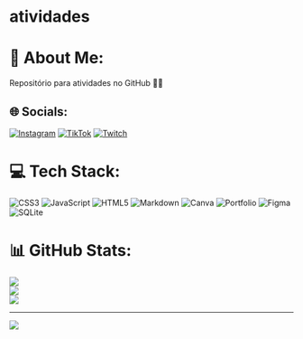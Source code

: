# atividades
# 💫 About Me:
Repositório para atividades no GitHub 📜📜 


## 🌐 Socials:
[![Instagram](https://img.shields.io/badge/Instagram-%23E4405F.svg?logo=Instagram&logoColor=white)](https://instagram.com/jvzinz1) [![TikTok](https://img.shields.io/badge/TikTok-%23000000.svg?logo=TikTok&logoColor=white)](https://tiktok.com/@jvzinz1) [![Twitch](https://img.shields.io/badge/Twitch-%239146FF.svg?logo=Twitch&logoColor=white)](https://twitch.tv/joazin007) 

# 💻 Tech Stack:
![CSS3](https://img.shields.io/badge/css3-%231572B6.svg?style=for-the-badge&logo=css3&logoColor=white) ![JavaScript](https://img.shields.io/badge/javascript-%23323330.svg?style=for-the-badge&logo=javascript&logoColor=%23F7DF1E) ![HTML5](https://img.shields.io/badge/html5-%23E34F26.svg?style=for-the-badge&logo=html5&logoColor=white) ![Markdown](https://img.shields.io/badge/markdown-%23000000.svg?style=for-the-badge&logo=markdown&logoColor=white) ![Canva](https://img.shields.io/badge/Canva-%2300C4CC.svg?style=for-the-badge&logo=Canva&logoColor=white) ![Portfolio](https://img.shields.io/badge/Portfolio-%23000000.svg?style=for-the-badge&logo=firefox&logoColor=#FF7139) 	![Figma](https://img.shields.io/badge/figma-%23F24E1E.svg?style=for-the-badge&logo=figma&logoColor=white) ![SQLite](https://img.shields.io/badge/sqlite-%2307405e.svg?style=for-the-badge&logo=sqlite&logoColor=white)
# 📊 GitHub Stats:
![](https://github-readme-stats.vercel.app/api?username=jvzinz1&theme=dark&hide_border=false&include_all_commits=false&count_private=false)<br/>
![](https://github-readme-streak-stats.herokuapp.com/?user=jvzinz1&theme=dark&hide_border=false)<br/>
![](https://github-readme-stats.vercel.app/api/top-langs/?username=jvzinz1&theme=dark&hide_border=false&include_all_commits=false&count_private=false&layout=compact)

---
[![](https://visitcount.itsvg.in/api?id=jvzinz1&icon=0&color=0)](https://visitcount.itsvg.in)

<!-- Proudly created with GPRM ( https://gprm.itsvg.in ) -->
